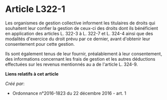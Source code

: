 # Article L322-1

Les organismes de gestion collective informent les titulaires de droits qui souhaitent leur confier la gestion de ceux-ci des
droits dont ils bénéficient en application des articles L. 322-3 à L. 322-7 et L. 324-4 ainsi que des modalités d'exercice du
droit prévu par ce dernier, avant d'obtenir leur consentement pour cette gestion. 

Ils sont également tenus de leur fournir, préalablement à leur consentement, des informations concernant les frais de gestion
et les autres déductions effectuées sur les revenus mentionnés au a de l'article L. 324-9.

**Liens relatifs à cet article**

_Créé par_:

  - Ordonnance n°2016-1823 du 22 décembre 2016 - art. 1
